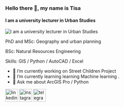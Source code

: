 ### Hello there 👋, my name is Tisa
#### I am a university lecturer in Urban Studies
![I am a university lecturer in Urban Studies](https://arturssmirnovs.github.io/github-profile-readme-generator/images/banner.png)

PhD and MSc:  Geography and urban planning

BSc: Natural Resources Engineering

Skills: GIS / Python / AutoCAD / Excel

- 🔭 I’m currently working on Street Children Project 
- 🌱 I’m currently learning learning Machine learning . 
- 💬 Ask me about ArcGIS Pro / Python 


[<img src='https://cdn.jsdelivr.net/npm/simple-icons@3.0.1/icons/linkedin.svg' alt='linkedin' height='40'>](https://www.linkedin.com/in/nahid-nematikutenaee/)  [<img src='https://cdn.jsdelivr.net/npm/simple-icons@3.0.1/icons/instagram.svg' alt='instagram' height='40'>](https://www.instagram.com/dr.nemati.k/)  [<img src='https://cdn.jsdelivr.net/npm/simple-icons@3.0.1/icons/telegram.svg' alt='telegram' height='40'>](Nemati_k)  

